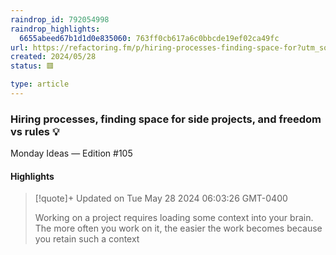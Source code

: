 ```yaml
---
raindrop_id: 792054998
raindrop_highlights:
  6655abeed67b1d1d0e835060: 763ff0cb617a6c0bbcde19ef02ca49fc
url: https://refactoring.fm/p/hiring-processes-finding-space-for?utm_source=substack&amp;utm_campaign=posts-open-in-app&amp;utm_medium=email&amp;publication_id=64099&amp;post_id=144936849&amp;r=f9r78&amp;triedRedirect=true
created: 2024/05/28
status: 🟥

type: article
---
```



### Hiring processes, finding space for side projects, and freedom vs rules 💡

Monday Ideas — Edition #105

#### Highlights

> [!quote]+ Updated on Tue May 28 2024 06:03:26 GMT-0400
>
> Working on a project requires loading some context into your brain. The more often you work on it, the easier the work becomes because you retain such a context
